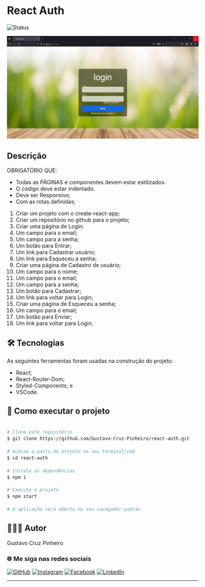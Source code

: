 # React Auth

![Status](http://img.shields.io/static/v1?label=Status&message=Finalizado&color=GREEN&style=for-the-badge)

![Demonstração da Aplicação](./src/assets/demo.png)

## Descrição

OBRIGATÓRIO QUE:
- Todas as PÁGINAS e componentes devem estar estilizados. 
- O código deve estar indentado.
- Deve ser Responsivo;
- Com as rotas definidas;

1. Criar um projeto com o create-react-app;
2. Criar um repositório no github para o projeto;
3. Criar uma página de Login:
  1. Um campo para o email;
  2. Um campo para a senha;
  3. Um botão para Entrar;
  4. Um link para Cadastrar usuário;
  5. Um link para Esqueceu a senha;
4. Criar uma página de Cadastro de usuário;
  1. Um campo para o nome;
  2. Um campo para o email;
  3. Um campo para a senha;
  4. Um botão para Cadastrar;
  5. Um link para voltar para Login;
5. Criar uma página de Esqueceu a senha;
  1. Um campo para o email;
  2. Um botão para Enviar;
  3. Um link para voltar para Login;

## 🛠 Tecnologias

As seguintes ferramentas foram usadas na construção do projeto:

* React;
* React-Router-Dom;
* Styled-Components; e
* VSCode.

## 🚀 Como executar o projeto

```bash

# Clone este repositório
$ git clone https://github.com/Gustavo-Cruz-Pinheiro/react-auth.git

# Acesse a pasta do projeto no seu terminal/cmd
$ cd react-auth

# Instale as dependências 
$ npm i

# Execute o projeto
$ npm start

# A aplicação será aberta no seu navegador padrão

```

## 👨🏽‍💻 Autor

Gustavo Cruz Pinheiro

### 🌐 Me siga nas redes sociais

<a href="https://github.com/Gustavo-Cruz-Pinheiro">![GitHub](https://img.shields.io/badge/github-%23121011.svg?style=for-the-badge&logo=github&logoColor=white)</a>
<a href="https://www.instagram.com/gusttavo.cruz_">![Instagram](https://img.shields.io/badge/Instagram-%23E4405F.svg?style=for-the-badge&logo=Instagram&logoColor=white)</a>
<a href="https://www.facebook.com/gustavocruzpinheiro">![Facebook](https://img.shields.io/badge/Facebook-%231877F2.svg?style=for-the-badge&logo=Facebook&logoColor=white)</a>
<a href="https://www.linkedin.com/in/gustavo-cruz-pinheiro-61b852217/">![LinkedIn](https://img.shields.io/badge/linkedin-%230077B5.svg?style=for-the-badge&logo=linkedin&logoColor=white)</a>

---
